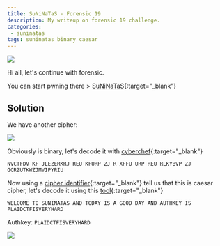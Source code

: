 ```yaml
---
title: SuNiNaTaS - Forensic 19
description: My writeup on forensic 19 challenge.
categories:
 - suninatas
tags: suninatas binary caesar
---
```


![](https://i1.daumcdn.net/thumb/C264x200/?fname=https://t1.daumcdn.net/cfile/tistory/99DE7733599504E81D)

Hi all, let's continue with forensic.

You can start pwning there > [SuNiNaTaS](http://suninatas.com/){:target="_blank"}

## Solution

We have another cipher:

![](https://i.imgur.com/sK11B8S.png)

Obviously is binary, let's decode it with [cyberchef](https://gchq.github.io/CyberChef/){:target="_blank"}

`NVCTFDV KF JLEZERKRJ REU KFURP ZJ R XFFU URP REU RLKYBVP ZJ GCRZUTKWZJMVIPYRIU`

Now using a [cipher identifier](https://www.boxentriq.com/code-breaking/cipher-identifier){:target="_blank"} tell us that this is caesar cipher, let's decode it using this [tool](https://www.dcode.fr/caesar-cipher){:target="_blank"}

`WELCOME TO SUNINATAS AND TODAY IS A GOOD DAY AND AUTHKEY IS PLAIDCTFISVERYHARD`

Authkey: `PLAIDCTFISVERYHARD`

![](https://i.imgur.com/fPQ9ywa.png)

